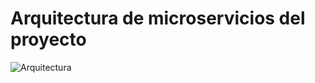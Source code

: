# Arquitectura de microservicios del proyecto
![Arquitectura](https://github.com/user-attachments/assets/44d7d38f-9646-41c0-a0ec-89bd38b62bbf)
